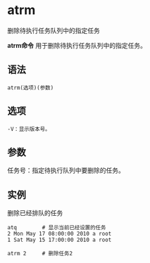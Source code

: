 # atrm

删除待执行任务队列中的指定任务


**atrm命令** 用于删除待执行任务队列中的指定任务。

##  语法

```
atrm(选项)(参数)
```

##  选项

```
-V：显示版本号。
```

##  参数

任务号：指定待执行队列中要删除的任务。

##  实例

删除已经排队的任务

```
atq        # 显示当前已经设置的任务
2 Mon May 17 08:00:00 2010 a root
1 Sat May 15 17:00:00 2010 a root

atrm 2     # 删除任务2
```


